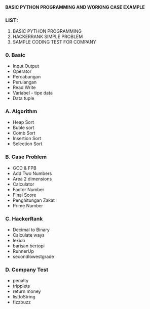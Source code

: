 #### BASIC PYTHON PROGRAMMING AND WORKING CASE EXAMPLE
### LIST:
1. BASIC PYTHON PROGRAMMING
2. HACKERRANK SIMPLE PROBLEM
3. SAMPLE CODING TEST FOR COMPANY

### 0. Basic  
  - Input Output
  - Operator
  - Percabangan
  - Perulangan
  - Read Write
  - Variabel - tipe data
  - Data tuple

### A. Algorithm 
  - Heap Sort
  - Buble sort
  - Comb Sort
  - Insertion Sort
  - Selection Sort
### B. Case Problem
  - GCD & FPB
  - Add Two Numbers
  - Area 2 dimensions
  - Calculator
  - Factor Number
  - Final Score
  - Penghitungan Zakat
  - Prime Number
### C. HackerRank
  - Decimal to Binary
  - Calculate ways
  - lexico
  - barisan bertopi
  - RunnerUp
  - secondlowestgrade
### D. Company Test
  - penalty
  - tripplets
  - return money
  - listtoString
  - fizzbuzz
